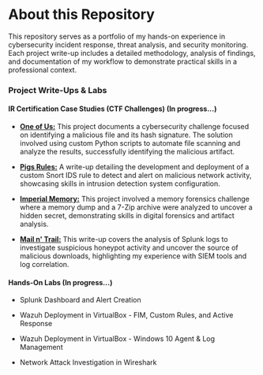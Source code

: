 # **About this Repository**
This repository serves as a portfolio of my hands-on experience in cybersecurity incident response, threat analysis, and security monitoring. Each project write-up includes a detailed methodology, analysis of findings, and documentation of my workflow to demonstrate practical skills in a professional context.

### **Project Write-Ups & Labs**

#### **IR Certification Case Studies (CTF Challenges)** (In progress...)

- [**One of Us:**](https://github.com/iagsalazar1-cs/Cybersecurity-Incident-Response/tree/main/01-One-of-Us) This project documents a cybersecurity challenge focused on identifying a malicious file and its hash signature. The solution involved using custom Python scripts to automate file scanning and analyze the results, successfully identifying the malicious artifact.

- [**Pigs Rules:**](https://github.com/iagsalazar1-cs/Cybersecurity-Incident-Response/tree/main/02-Pigs-Rules) A write-up detailing the development and deployment of a custom Snort IDS rule to detect and alert on malicious network activity, showcasing skills in intrusion detection system configuration.

- [**Imperial Memory:**](https://github.com/iagsalazar1-cs/Cybersecurity-Incident-Response/tree/main/03-Imperial-Memory) This project involved a memory forensics challenge where a memory dump and a 7-Zip archive were analyzed to uncover a hidden secret, demonstrating skills in digital forensics and artifact analysis.

- [**Mail n' Trail:**](https://github.com/iagsalazar1-cs/Cybersecurity-Incident-Response/tree/main/04-Mail-n'-Trail) This write-up covers the analysis of Splunk logs to investigate suspicious honeypot activity and uncover the source of malicious downloads, highlighting my experience with SIEM tools and log correlation.

#### **Hands-On Labs** (In progress...)
- Splunk Dashboard and Alert Creation

- Wazuh Deployment in VirtualBox - FIM, Custom Rules, and Active Response

- Wazuh Deployment in VirtualBox - Windows 10 Agent & Log Management

- Network Attack Investigation in Wireshark 
